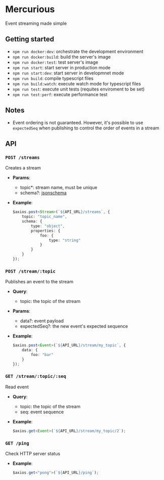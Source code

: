 # Mercurious

Event streaming made simple

## Getting started

- `npm run docker:dev`: orchestrate the development environment
- `npm run docker:build`: build the server's image
- `npm run docker:test`: test server's image
- `npm run start`: start server in production mode
- `npm run start:dev`: start server in developmnet mode
- `npm run build`: compile typescript files
- `npm run build:watch`: execute watch mode for typescript files
- `npm run test`: execute unit tests (requites enviroment to be set)
- `npm run test:perf`: execute performance test

## Notes

 - Event ordering is not guaranteed. However, it's possible to use `expectedSeq` when publishing to control the order of events in a stream


## API

### `POST /streams`

Creates a stream

- **Params**:
  - topic*: stream name, must be unique
  - schema?: [jsonschema](https://github.com/tdegrunt/jsonschema)

- **Example**:
    ```ts
    $axios.post<Stream>(`${API_URL}/streams`, {
        topic: "topic_name",
        schema: {
            type: "object",
            properties: {
                foo: {
                    type: "string"
                }
            }
        }
    });
    ```

### `POST /stream/:topic`

Publishes an event to the stream

- **Query**:
  - topic: the topic of the stream

- **Params**:
  - data?: event payload
  - expectedSeq?: the new event's expected sequence

- **Example**:
    ```ts
    $axios.post<Event>(`${API_URL}/stream/my_topic`, {
        data: {
            foo: "bar"
        }
    });
    ```

### `GET /stream/:topic/:seq`

Read event

- **Query**:
  - topic: the topic of the stream
  - seq: event sequence

- **Example**:
    ```ts
    $axios.get<Event>(`${API_URL}/stream/my_topic/2`);
    ```

### `GET /ping`

 Check HTTP server status

- **Example**:
    ```ts
    $axios.get<"pong">(`${API_URL}/ping`);
    ```
